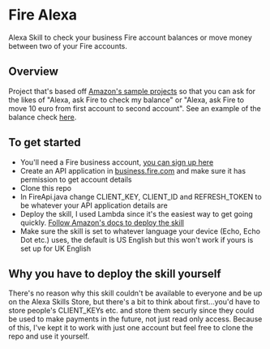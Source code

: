 Fire Alexa
================================

Alexa Skill to check your business Fire account balances or move money between two of your Fire accounts.

Overview
--------------------------
Project that's based off [Amazon's sample projects](https://github.com/amzn/alexa-skills-kit-java) so that you can ask for the likes of
"Alexa, ask Fire to check my balance" or "Alexa, ask Fire to move 10 euro from first account to second account". See an example of the balance check [here](https://twitter.com/Jamie_Farrelly/status/814134723085791232).

To get started
--------------------------

* You'll need a Fire business account, [you can sign up here](https://fire.com)
* Create an API application in [business.fire.com](https://business.fire.com) and make sure it has permission to get account details
* Clone this repo
* In FireApi.java change CLIENT_KEY, CLIENT_ID and REFRESH_TOKEN to be whatever your API application details are
* Deploy the skill, I used Lambda since it's the easiest way to get going quickly. [Follow Amazon's docs to deploy the skill](https://developer.amazon.com/public/solutions/alexa/alexa-skills-kit/docs/deploying-a-sample-skill-to-aws-lambda)
* Make sure the skill is set to whatever language your device (Echo, Echo Dot etc.) uses, the default is US English but this won't work if yours is set up for UK English

Why you have to deploy the skill yourself
--------------------------
There's no reason why this skill couldn't be available to everyone and be up on the Alexa Skills Store, but there's a bit to think about first...you'd have to store people's CLIENT_KEYs etc. and store them securly since they could be used to make payments in the future, not just read only access. Because of this, I've kept it to work with just one account but feel free to clone the repo and use it yourself.
